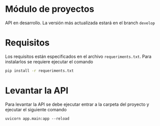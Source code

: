 # Módulo de proyectos
API en desarrollo. La versión más actualizada estará en el branch `develop`

# Requisitos

Los requisitos están especificados en el archivo `requeriments.txt`. Para instalarlos se requiere ejecutar el comando
```cmd
pip install -r requeriments.txt
```

# Levantar la API
Para levantar la API se debe ejecutar entrar a la carpeta del proyecto y ejecutar el siguiente comando

```
uvicorn app.main:app --reload
```
